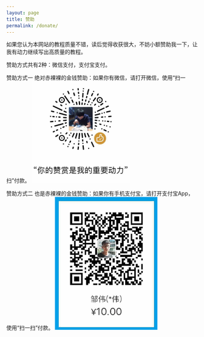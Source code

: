 ```yaml
---
layout: page
title: 赞助
permalink: /donate/
---
```


如果您认为本网站的教程质量不错，读后觉得收获很大，不妨小额赞助我一下，让我有动力继续写出高质量的教程。

赞助方式共有2种：微信支付，支付宝支付。

赞助方式一
绝对赤裸裸的金钱赞助：如果你有微信，请打开微信，使用“扫一扫”付款。
![微信赞赏二维码](/assets/img/wx-donate.png)

赞助方式二
也是赤裸裸的金钱赞助：如果你有手机支付宝，请打开支付宝App，使用“扫一扫”付款。
![支付宝赞赏二维码](/assets/img/ali-donate.png)
